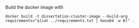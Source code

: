 Build the docker image with

```
docker build -t dissertation-cluster-image --build-arg requirements="$(cat ../requirements.txt | base64 -w 0)" .
```